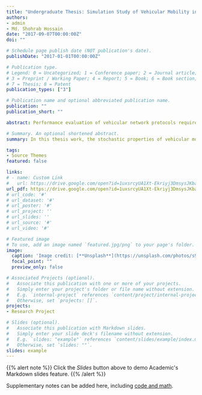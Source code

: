```yaml
---
title: "Undergraduate Thesis: Simulation Study of Vehicular Mobility in City Streets"
authors:
- admin
- Md. Shohrab Hossain
date: "2017-09-07T00:00:00Z"
doi: ""

# Schedule page publish date (NOT publication's date).
publishDate: "2017-01-01T00:00:00Z"

# Publication type.
# Legend: 0 = Uncategorized; 1 = Conference paper; 2 = Journal article;
# 3 = Preprint / Working Paper; 4 = Report; 5 = Book; 6 = Book section;
# 7 = Thesis; 8 = Patent
publication_types: ["3"]

# Publication name and optional abbreviated publication name.
publication: ""
publication_short: ""

abstract: Performance evaluation of vehicular network protocols require knowledge of different stochastic properties of the mobility model used in the evaluation. In this thesis work, the stochastic properties of vehicular mobility models in city has been modified and validated by popular simulator VANETSim which run simulation on real street map data. The developed model can be used as a generic framework for comprehensive analysis of other mobility models.

# Summary. An optional shortened abstract.
summary: In this thesis work, the stochastic properties of vehicular mobility models in city has been proposed and validated by popular simulator VANETSim which run simulation on real street map data.

tags:
- Source Themes
featured: false

links:
# - name: Custom Link
#   url: https://drive.google.com/open?id=1uxsrcyUA1Xt-Ekriyj3DmsysJKbahH-k
url_pdf: https://drive.google.com/open?id=1uxsrcyUA1Xt-Ekriyj3DmsysJKbahH-k
# url_code: '#'
# url_dataset: '#'
# url_poster: '#'
# url_project: ''
# url_slides: ''
# url_source: '#'
# url_video: '#'

# Featured image
# To use, add an image named `featured.jpg/png` to your page's folder. 
image:
  caption: 'Image credit: [**Unsplash**](https://unsplash.com/photos/s9CC2SKySJM)'
  focal_point: ""
  preview_only: false

# Associated Projects (optional).
#   Associate this publication with one or more of your projects.
#   Simply enter your project's folder or file name without extension.
#   E.g. `internal-project` references `content/project/internal-project/index.md`.
#   Otherwise, set `projects: []`.
projects:
- Research Project

# Slides (optional).
#   Associate this publication with Markdown slides.
#   Simply enter your slide deck's filename without extension.
#   E.g. `slides: "example"` references `content/slides/example/index.md`.
#   Otherwise, set `slides: ""`.
slides: example
---
```


{{% alert note %}}
Click the *Slides* button above to demo Academic's Markdown slides feature.
{{% /alert %}}

Supplementary notes can be added here, including [code and math](https://sourcethemes.com/academic/docs/writing-markdown-latex/).
